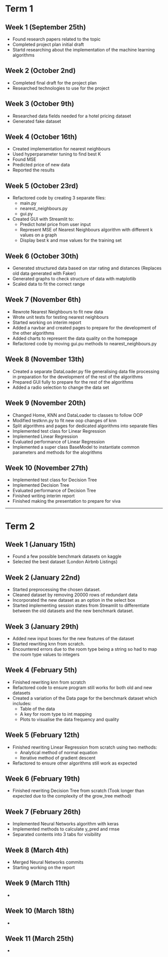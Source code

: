 # Term 1

## Week 1 (September 25th)
- Found research papers related to the topic
- Completed project plan initial draft
- Startd researching about the implementation of the machine learning algorithms

## Week 2 (October 2nd)
- Completed final draft for the project plan
- Researched technologies to use for the project

## Week 3 (October 9th)
- Researched data fields needed for a hotel pricing dataset
- Generated fake dataset

## Week 4 (October 16th)
- Created implementation for nearest neighbours
- Used hyperparameter tuning to find best K
- Found MSE
- Predicted price of new data
- Reported the results

## Week 5 (October 23rd)
- Refactored code by creating 3 separate files:
    - main.py
    - nearest_neighbours.py
    - gui.py
- Created GUI with Streamlit to:
    - Predict hotel price from user input
    - Represent MSE of Nearest Neighbours algorithm with different k values on a graph
    - Display best k and mse values for the training set

## Week 6 (October 30th)
- Generated structured data based on star rating and distances (Replaces old data generated with Faker)
- Generated graphs to check structure of data with matplotlib
- Scaled data to fit the correct range

## Week 7 (November 6th)
- Rewrote Nearest Neighbours to fit new data
- Wrote unit tests for testing nearest neighbours
- Started working on interim report
- Added a navbar and created pages to prepare for the development of the other algorithms
- Added charts to represent the data quality on the homepage
- Refactored code by moving gui.pu methods to nearest_neighbours.py

## Week 8 (November 13th)
- Created a separate DataLoader.py file generalising data file processing in preparation for the development of the rest of the algorithms
- Prepared GUI fully to prepare for the rest of the algorithms
- Added a radio selection to change the data set

## Week 9 (November 20th)
- Changed Home, KNN and DataLoader to classes to follow OOP
- Modified testknn.py to fit new oop changes of knn
- Split algorithms and pages for dedicated algorithms into separate files
- Implemented test class for Linear Regression
- Implemented Linear Regression
- Evaluated performance of Linear Regression
- Implemented a super class BaseModel to instantiate common parameters and methods for the alogrithms


## Week 10 (November 27th)
- Implemented test class for Decision Tree
- Implemented Decision Tree
- Evaluated performance of Decision Tree
- Finished writing interim report
- Finished making the presentation to prepare for viva

__________________________

# Term 2

## Week 1 (January 15th)
- Found a few possible benchmark datasets on kaggle
- Selected the best dataset (London Airbnb Listings)

## Week 2 (January 22nd)
- Started preprocessing the chosen dataset.
- Cleaned dataset by removing 20000 rows of redundant data
- Incorporated the new dataset as an option in the select box
- Started implementing session states from Streamlit to differentiate between the old datasets and the new benchmark dataset.

## Week 3 (January 29th)
- Added new input boxes for the new features of the dataset
- Started rewriting knn from scratch.
- Encountered errors due to the room type being a string so had to map the room type values to integers

## Week 4 (February 5th)
- Finished rewriting knn from scratch
- Refactored code to ensure program still works for both old and new datasets
- Created a variation of the Data page for the benchmark dataset which includes:
    - Table of the data
    - A key for room type to int mapping
    - Plots to visualise the data frequency and quality

## Week 5 (February 12th)
- Finished rewriting Linear Regression from scratch using two methods:
    - Analytical method of normal equation
    - Iterative method of gradient descent
- Refactored to ensure other algorithms still work as expected

## Week 6 (February 19th)
- Finished rewriting Decision Tree from scratch (Took longer than expected due to the complexity of the grow_tree method)

## Week 7 (February 26th)
- Implemented Neural Networks algorithm with keras
- Implemented methods to calculate y_pred and rmse
- Separated contents into 3 tabs for visibility

## Week 8 (March 4th)
- Merged Neural Networks commits
- Starting working on the report

## Week 9 (March 11th)
-

## Week 10 (March 18th)
-

## Week 11 (March 25th)
-